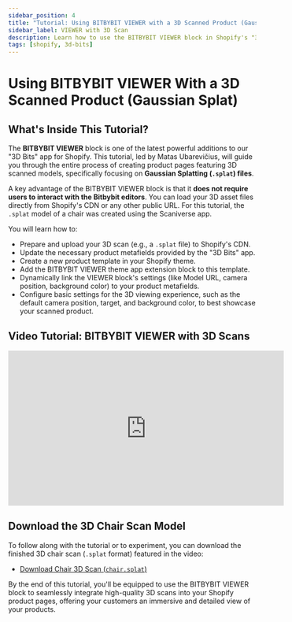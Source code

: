 ```yaml
---
sidebar_position: 4
title: "Tutorial: Using BITBYBIT VIEWER with a 3D Scanned Product (Gaussian Splat)"
sidebar_label: VIEWER with 3D Scan
description: Learn how to use the BITBYBIT VIEWER block in Shopify's "3D Bits" app to display a 3D scanned product (Gaussian Splatting model) on your e-commerce store.
tags: [shopify, 3d-bits]
---
```


# Using BITBYBIT VIEWER With a 3D Scanned Product (Gaussian Splat)

## What's Inside This Tutorial?

The **BITBYBIT VIEWER** block is one of the latest powerful additions to our "3D Bits" app for Shopify. This tutorial, led by Matas Ubarevičius, will guide you through the entire process of creating product pages featuring 3D scanned models, specifically focusing on **Gaussian Splatting (`.splat`) files**.

A key advantage of the BITBYBIT VIEWER block is that it **does not require users to interact with the Bitbybit editors**. You can load your 3D asset files directly from Shopify's CDN or any other public URL. For this tutorial, the `.splat` model of a chair was created using the Scaniverse app.

You will learn how to:
*   Prepare and upload your 3D scan (e.g., a `.splat` file) to Shopify's CDN.
*   Update the necessary product metafields provided by the "3D Bits" app.
*   Create a new product template in your Shopify theme.
*   Add the BITBYBIT VIEWER theme app extension block to this template.
*   Dynamically link the VIEWER block's settings (like Model URL, camera position, background color) to your product metafields.
*   Configure basic settings for the 3D viewing experience, such as the default camera position, target, and background color, to best showcase your scanned product.

## Video Tutorial: BITBYBIT VIEWER with 3D Scans

<div class="responsive-video-container">
  <iframe 
    width="560" 
    height="315" 
    src="https://www.youtube.com/embed/FcvQAVE1tDc" 
    title="Tutorial: Using 3D Bits App For Shopify With BITBYBIT VIEWER Theme App Extension Block for 3D Scans" 
    frameborder="0" 
    allow="accelerometer; autoplay; clipboard-write; encrypted-media; gyroscope; picture-in-picture; web-share" 
    allowfullscreen>
  </iframe>
</div>

## Download the 3D Chair Scan Model

To follow along with the tutorial or to experiment, you can download the finished 3D chair scan (`.splat` format) featured in the video:
*   [Download Chair 3D Scan (`chair.splat`)](https://cdn.shopify.com/s/files/1/0700/3350/6556/files/chair.splat?v=1735552685)

By the end of this tutorial, you'll be equipped to use the BITBYBIT VIEWER block to seamlessly integrate high-quality 3D scans into your Shopify product pages, offering your customers an immersive and detailed view of your products.
